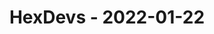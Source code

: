 ---
layout: post
title: HexDevs - 2022-01-22
datetime: '2022-01-22T11:00:00-08:00'
name: HexDevs
external_url: https://meetingplace.io/hexdevs/events/6379
online_event: true
year_month: 2022-01
---